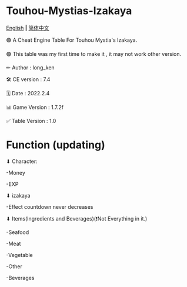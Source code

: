 # Touhou-Mystias-Izakaya

[English](README.md) **|** [简体中文](README_CN.md)

🟢 A Cheat Engine Table For Touhou Mystia's Izakaya.

🟢 This table was my first time to make it , it may not work other version.

✏ Author        : long_ken

🛠 CE version    : 7.4

🗓 Date          : 2022.2.4

📊 Game Version  : 1.7.2f

✅ Table Version : 1.0

# Function (updating)

⬇ Character:

-Money

-EXP

⬇ izakaya

-Effect countdown never decreases

⬇ Items(Ingredients and Beverages)(❗Not Everything in it.)

-Seafood

-Meat

-Vegetable

-Other

-Beverages

